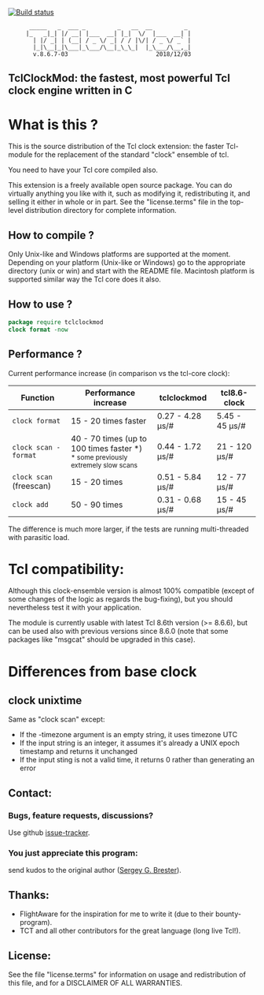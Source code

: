 [![Build status](https://github.com/flightaware/tclclockmod/actions/workflows/linux-ci.yml/badge.svg)](https://github.com/flightaware/tclclockmod/actions/workflows/linux-ci.yml)

          _____   _  ___ _         _   __  __         _ 
         |_   _|_| |/ __| |___  __| |_|  \/  |___  __| |
           | |/ _| | (__| / _ \/ _| / / |\/| / _ \/ _` |
           |_|\__|_|\___|_\___/\__|_\_\_|  |_\___/\__,_|
           v.8.6.7-03                         2018/12/03
                                                       

## TclClockMod: the fastest, most powerful Tcl clock engine written in C

What is this ?
==============

This is the source distribution of the Tcl clock extension: the faster 
Tcl-module for the replacement of the standard "clock" ensemble of tcl.

You need to have your Tcl core compiled also.

This extension is a freely available open source package. You can do
virtually anything you like with it, such as modifying it, redistributing
it, and selling it either in whole or in part.  See the "license.terms"
file in the top-level distribution directory for complete information.

How to compile ?
----------------

Only Unix-like and Windows platforms are supported at the moment. Depending
on your platform (Unix-like or Windows) go to the appropriate directory
(unix or win) and start with the README file. Macintosh platform is supported
similar way the Tcl core does it also.

How to use ?
------------

```tcl
package require tclclockmod
clock format -now
```

Performance ?
-------------

Current performance increase (in comparison vs the tcl-core clock):

Function | Performance increase | tclclockmod | tcl8.6-clock
-------- | -------------------- | ----------- | ------------
`clock format` | 15 - 20 times faster | 0.27 - 4.28 µs/# | 5.45 - 45 µs/#
`clock scan -format` | 40 - 70 times (up to 100 times faster \*)<br/><sub>\* some previously extremely slow scans</sub> | 0.44 - 1.72 µs/# | 21 - 120 µs/#
`clock scan` (freescan) | 15 - 20 times | 0.51 - 5.84 µs/# | 12 - 77 µs/#
`clock add` | 50 - 90 times | 0.31 - 0.68 µs/# | 15 - 45 µs/#

The difference is much more larger, if the tests are running multi-threaded with parasitic load.

Tcl compatibility:
=================

Although this clock-ensemble version is almost 100% compatible (except of some 
changes of the logic as regards the bug-fixing), but you should nevertheless
test it with your application.

The module is currently usable with latest Tcl 8.6th version (>= 8.6.6), but can
be used also with previous versions since 8.6.0 (note that some packages like 
"msgcat" should be upgraded in this case).


Differences from base clock
===========================

clock unixtime
--------------

Same as "clock scan" except:

* If the -timezone argument is an empty string, it uses timezone UTC
* If the input string is an integer, it assumes it's already a UNIX epoch timestamp and returns it unchanged
* If the input sting is not a valid time, it returns 0 rather than generating an error

Contact:
--------

### Bugs, feature requests, discussions?
Use github [issue-tracker](https://github.com/sebres/tclclockmod).

### You just appreciate this program:
send kudos to the original author ([Sergey G. Brester](mailto:github@sebres.de)).

Thanks:
-------

- FlightAware for the inspiration for me to write it (due to their bounty-program).
- TCT and all other contributors for the great language (long live Tcl!).


License:
--------

See the file "license.terms" for information on usage and redistribution of
this file, and for a DISCLAIMER OF ALL WARRANTIES.
